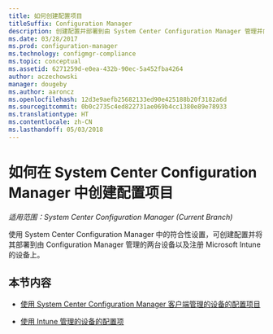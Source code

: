 ```yaml
---
title: 如何创建配置项目
titleSuffix: Configuration Manager
description: 创建配置并部署到由 System Center Configuration Manager 管理并向 Microsoft Intune 注册的设备。
ms.date: 03/28/2017
ms.prod: configuration-manager
ms.technology: configmgr-compliance
ms.topic: conceptual
ms.assetid: 6271259d-e0ea-432b-90ec-5a452fba4264
author: aczechowski
manager: dougeby
ms.author: aaroncz
ms.openlocfilehash: 12d3e9aefb25682133ed90e425188b20f3182a6d
ms.sourcegitcommit: 0b0c2735c4ed822731ae069b4cc1380e89e78933
ms.translationtype: HT
ms.contentlocale: zh-CN
ms.lasthandoff: 05/03/2018
---
```

# <a name="how-to-create-configuration-items-in-system-center-configuration-manager"></a>如何在 System Center Configuration Manager 中创建配置项目

*适用范围：System Center Configuration Manager (Current Branch)*

使用 System Center Configuration Manager 中的符合性设置，可创建配置并将其部署到由 Configuration Manager 管理的两台设备以及注册 Microsoft Intune 的设备上。  

## <a name="in-this-section"></a>本节内容  

-   [使用 System Center Configuration Manager 客户端管理的设备的配置项目](../../compliance/deploy-use/configuration-items-for-devices-managed-with-the-client.md)  

-   [使用 Intune 管理的设备的配置项](../../compliance/deploy-use/configuration-items-for-devices-managed-without-the-client.md)  
